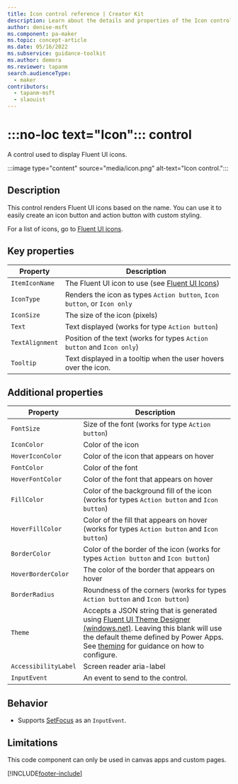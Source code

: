```yaml
---
title: Icon control reference | Creator Kit
description: Learn about the details and properties of the Icon control in the Creator Kit.
author: denise-msft
ms.component: pa-maker
ms.topic: concept-article
ms.date: 05/16/2022
ms.subservice: guidance-toolkit
ms.author: demora
ms.reviewer: tapanm
search.audienceType: 
  - maker
contributors:
  - tapanm-msft
  - slaouist
---
```

# :::no-loc text="Icon"::: control

A control used to display Fluent UI icons.

:::image type="content" source="media/icon.png" alt-text="Icon control.":::

## Description

This control renders Fluent UI icons based on the name. You can use it to easily create an icon button and action button with custom styling.

For a list of icons, go to [Fluent UI icons](https://developer.microsoft.com/fluentui#/styles/web/icons).

## Key properties

| Property | Description |
| -------- | ----------- |
| `ItemIconName` | The Fluent UI icon to use (see [Fluent UI Icons](https://uifabricicons.azurewebsites.net/)) |
| `IconType` | Renders the icon as types `Action button`, `Icon button`, or `Icon only` |
| `IconSize` | The size of the icon (pixels) |
| `Text` | Text displayed (works for type `Action button`) |
| `TextAlignment` | Position of the text (works for types `Action button` and `Icon only`) |
| `Tooltip` | Text displayed in a tooltip when the user hovers over the icon. |


## Additional properties

| Property | Description |
| -------- | ----------- |
| `FontSize` | Size of the font (works for type `Action button`) |
| `IconColor` | Color of the icon |
| `HoverIconColor` | Color of the icon that appears on hover |
| `FontColor` | Color of the font |
| `HoverFontColor` | Color of the font that appears on hover |
| `FillColor` | Color of the background fill of the icon (works for types `Action button` and `Icon button`) |
| `HoverFillColor` | Color of the fill that appears on hover (works for types `Action button` and `Icon button`) |
| `BorderColor` | Color of the border of the icon (works for types `Action button` and `Icon button`) |
| `HoverBorderColor` | The color of the border that appears on hover |
| `BorderRadius` | Roundness of the corners (works for types `Action button` and `Icon button`) |
| `Theme` | Accepts a JSON string that is generated using [Fluent UI Theme Designer (windows.net)](https://fabricweb.z5.web.core.windows.net/pr-deploy-site/refs/heads/master/theming-designer/). Leaving this blank will use the default theme defined by Power Apps. See [theming](theme.md) for guidance on how to configure. |
| `AccessibilityLabel` | Screen reader aria-label |
| `InputEvent` |  An event to send to the control. |

## Behavior

- Supports [SetFocus](setfocus.md) as an `InputEvent`.

## Limitations

This code component can only be used in canvas apps and custom pages.

[!INCLUDE[footer-include](../../includes/footer-banner.md)]
